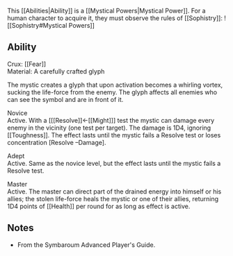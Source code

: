 This [[Abilities|Ability]] is a [[Mystical Powers|Mystical Power]]. For a human character to acquire it, they must observe the rules of [[Sophistry]]:
![[Sophistry#Mystical Powers]]
## Ability
Crux: [[Fear]]<br>Material: A carefully crafted glyph

The mystic creates a glyph that upon activation becomes a whirling vortex, sucking the life-force from the enemy. The glyph affects all enemies who can see the symbol and are in front of it.

Novice<br>Active. With a \[[[Resolve]]←[[Might]]\] test the mystic can damage every enemy in the vicinity (one test per target). The damage is 1D4, ignoring [[Toughness]]. The effect lasts until the mystic fails a Resolve test or loses concentration \[Resolve –Damage\].

Adept<br>Active. Same as the novice level, but the effect lasts until the mystic fails a Resolve test.

Master<br>Active. The master can direct part of the drained energy into himself or his allies; the stolen life-force heals the mystic or one of their allies, returning 1D4 points of [[Health]] per round for as long as effect is active.
## Notes
* From the Symbaroum Advanced Player's Guide.